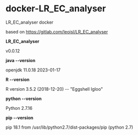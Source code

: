 # docker-LR_EC_analyser

LR_EC_analyser docker

based on https://gitlab.com/leoisl/LR_EC_analyser

**LR_EC_analyser**

v0.0.12

**java --version**

openjdk 11.0.18 2023-01-17

**R --version**

R version 3.5.2 (2018-12-20) -- "Eggshell Igloo"

**python --version**

Python 2.7.16

**pip --version**

pip 18.1 from /usr/lib/python2.7/dist-packages/pip (python 2.7)


